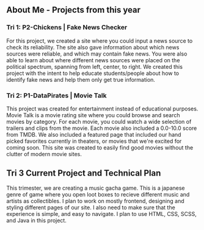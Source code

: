 ## About Me - Projects from this year

### Tri 1: P2-Chickens | Fake News Checker
For this project, we created a site where you could input a news source to check its reliability. The site also gave information about which news sources were reliable, and which may contain fake news. You were also able to learn about where different news sources were placed on the political spectrum, spanning from left, center, to right. We created this project with the intent to help educate students/people about how to identify fake news and help them only get true information.

### Tri 2: P1-DataPirates | Movie Talk
This project was created for entertainment instead of educational purposes. Movie Talk is a movie rating site where you could browse and search movies by category. For each movie, you could watch a wide selection of trailers and clips from the movie. Each movie also included a 0.0-10.0 score from TMDB. We also included a featured page that included our hand picked favorites currently in theaters, or movies that we're excited for coming soon. This site was created to easily find good movies without the clutter of modern movie sites.

## Tri 3 Current Project and Technical Plan

This trimester, we are creating a music gacha game. This is a japanese genre of game where you open loot boxes to recieve different music and artists as collectibles. I plan to work on mostly frontend, designing and styling different pages of our site. I also need to make sure that the experience is simple, and easy to navigate. I plan to use HTML, CSS, SCSS, and Java in this project.
